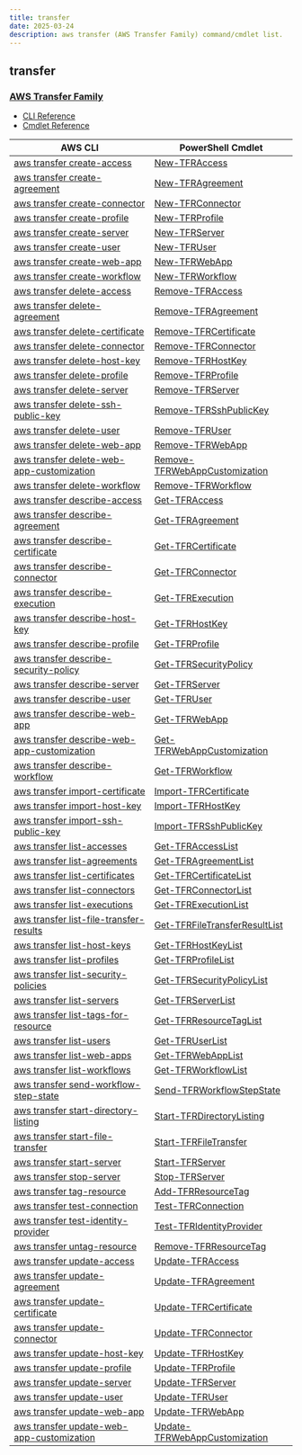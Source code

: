 ```yaml
---
title: transfer
date: 2025-03-24
description: aws transfer (AWS Transfer Family) command/cmdlet list.
---
```


## transfer

### [AWS Transfer Family](https://aws.amazon.com/aws-transfer-family/)

* [CLI Reference](https://awscli.amazonaws.com/v2/documentation/api/latest/reference/transfer/index.html)
* [Cmdlet Reference](https://docs.aws.amazon.com/powershell/latest/reference/items/AWS_Transfer_for_SFTP_cmdlets.html)

|AWS CLI|PowerShell Cmdlet|
|----|----|
|[aws transfer create-access](https://awscli.amazonaws.com/v2/documentation/api/latest/reference/transfer/create-access.html)|[New-TFRAccess](https://docs.aws.amazon.com/powershell/latest/reference/items/New-TFRAccess.html)|
|[aws transfer create-agreement](https://awscli.amazonaws.com/v2/documentation/api/latest/reference/transfer/create-agreement.html)|[New-TFRAgreement](https://docs.aws.amazon.com/powershell/latest/reference/items/New-TFRAgreement.html)|
|[aws transfer create-connector](https://awscli.amazonaws.com/v2/documentation/api/latest/reference/transfer/create-connector.html)|[New-TFRConnector](https://docs.aws.amazon.com/powershell/latest/reference/items/New-TFRConnector.html)|
|[aws transfer create-profile](https://awscli.amazonaws.com/v2/documentation/api/latest/reference/transfer/create-profile.html)|[New-TFRProfile](https://docs.aws.amazon.com/powershell/latest/reference/items/New-TFRProfile.html)|
|[aws transfer create-server](https://awscli.amazonaws.com/v2/documentation/api/latest/reference/transfer/create-server.html)|[New-TFRServer](https://docs.aws.amazon.com/powershell/latest/reference/items/New-TFRServer.html)|
|[aws transfer create-user](https://awscli.amazonaws.com/v2/documentation/api/latest/reference/transfer/create-user.html)|[New-TFRUser](https://docs.aws.amazon.com/powershell/latest/reference/items/New-TFRUser.html)|
|[aws transfer create-web-app](https://awscli.amazonaws.com/v2/documentation/api/latest/reference/transfer/create-web-app.html)|[New-TFRWebApp](https://docs.aws.amazon.com/powershell/latest/reference/items/New-TFRWebApp.html)|
|[aws transfer create-workflow](https://awscli.amazonaws.com/v2/documentation/api/latest/reference/transfer/create-workflow.html)|[New-TFRWorkflow](https://docs.aws.amazon.com/powershell/latest/reference/items/New-TFRWorkflow.html)|
|[aws transfer delete-access](https://awscli.amazonaws.com/v2/documentation/api/latest/reference/transfer/delete-access.html)|[Remove-TFRAccess](https://docs.aws.amazon.com/powershell/latest/reference/items/Remove-TFRAccess.html)|
|[aws transfer delete-agreement](https://awscli.amazonaws.com/v2/documentation/api/latest/reference/transfer/delete-agreement.html)|[Remove-TFRAgreement](https://docs.aws.amazon.com/powershell/latest/reference/items/Remove-TFRAgreement.html)|
|[aws transfer delete-certificate](https://awscli.amazonaws.com/v2/documentation/api/latest/reference/transfer/delete-certificate.html)|[Remove-TFRCertificate](https://docs.aws.amazon.com/powershell/latest/reference/items/Remove-TFRCertificate.html)|
|[aws transfer delete-connector](https://awscli.amazonaws.com/v2/documentation/api/latest/reference/transfer/delete-connector.html)|[Remove-TFRConnector](https://docs.aws.amazon.com/powershell/latest/reference/items/Remove-TFRConnector.html)|
|[aws transfer delete-host-key](https://awscli.amazonaws.com/v2/documentation/api/latest/reference/transfer/delete-host-key.html)|[Remove-TFRHostKey](https://docs.aws.amazon.com/powershell/latest/reference/items/Remove-TFRHostKey.html)|
|[aws transfer delete-profile](https://awscli.amazonaws.com/v2/documentation/api/latest/reference/transfer/delete-profile.html)|[Remove-TFRProfile](https://docs.aws.amazon.com/powershell/latest/reference/items/Remove-TFRProfile.html)|
|[aws transfer delete-server](https://awscli.amazonaws.com/v2/documentation/api/latest/reference/transfer/delete-server.html)|[Remove-TFRServer](https://docs.aws.amazon.com/powershell/latest/reference/items/Remove-TFRServer.html)|
|[aws transfer delete-ssh-public-key](https://awscli.amazonaws.com/v2/documentation/api/latest/reference/transfer/delete-ssh-public-key.html)|[Remove-TFRSshPublicKey](https://docs.aws.amazon.com/powershell/latest/reference/items/Remove-TFRSshPublicKey.html)|
|[aws transfer delete-user](https://awscli.amazonaws.com/v2/documentation/api/latest/reference/transfer/delete-user.html)|[Remove-TFRUser](https://docs.aws.amazon.com/powershell/latest/reference/items/Remove-TFRUser.html)|
|[aws transfer delete-web-app](https://awscli.amazonaws.com/v2/documentation/api/latest/reference/transfer/delete-web-app.html)|[Remove-TFRWebApp](https://docs.aws.amazon.com/powershell/latest/reference/items/Remove-TFRWebApp.html)|
|[aws transfer delete-web-app-customization](https://awscli.amazonaws.com/v2/documentation/api/latest/reference/transfer/delete-web-app-customization.html)|[Remove-TFRWebAppCustomization](https://docs.aws.amazon.com/powershell/latest/reference/items/Remove-TFRWebAppCustomization.html)|
|[aws transfer delete-workflow](https://awscli.amazonaws.com/v2/documentation/api/latest/reference/transfer/delete-workflow.html)|[Remove-TFRWorkflow](https://docs.aws.amazon.com/powershell/latest/reference/items/Remove-TFRWorkflow.html)|
|[aws transfer describe-access](https://awscli.amazonaws.com/v2/documentation/api/latest/reference/transfer/describe-access.html)|[Get-TFRAccess](https://docs.aws.amazon.com/powershell/latest/reference/items/Get-TFRAccess.html)|
|[aws transfer describe-agreement](https://awscli.amazonaws.com/v2/documentation/api/latest/reference/transfer/describe-agreement.html)|[Get-TFRAgreement](https://docs.aws.amazon.com/powershell/latest/reference/items/Get-TFRAgreement.html)|
|[aws transfer describe-certificate](https://awscli.amazonaws.com/v2/documentation/api/latest/reference/transfer/describe-certificate.html)|[Get-TFRCertificate](https://docs.aws.amazon.com/powershell/latest/reference/items/Get-TFRCertificate.html)|
|[aws transfer describe-connector](https://awscli.amazonaws.com/v2/documentation/api/latest/reference/transfer/describe-connector.html)|[Get-TFRConnector](https://docs.aws.amazon.com/powershell/latest/reference/items/Get-TFRConnector.html)|
|[aws transfer describe-execution](https://awscli.amazonaws.com/v2/documentation/api/latest/reference/transfer/describe-execution.html)|[Get-TFRExecution](https://docs.aws.amazon.com/powershell/latest/reference/items/Get-TFRExecution.html)|
|[aws transfer describe-host-key](https://awscli.amazonaws.com/v2/documentation/api/latest/reference/transfer/describe-host-key.html)|[Get-TFRHostKey](https://docs.aws.amazon.com/powershell/latest/reference/items/Get-TFRHostKey.html)|
|[aws transfer describe-profile](https://awscli.amazonaws.com/v2/documentation/api/latest/reference/transfer/describe-profile.html)|[Get-TFRProfile](https://docs.aws.amazon.com/powershell/latest/reference/items/Get-TFRProfile.html)|
|[aws transfer describe-security-policy](https://awscli.amazonaws.com/v2/documentation/api/latest/reference/transfer/describe-security-policy.html)|[Get-TFRSecurityPolicy](https://docs.aws.amazon.com/powershell/latest/reference/items/Get-TFRSecurityPolicy.html)|
|[aws transfer describe-server](https://awscli.amazonaws.com/v2/documentation/api/latest/reference/transfer/describe-server.html)|[Get-TFRServer](https://docs.aws.amazon.com/powershell/latest/reference/items/Get-TFRServer.html)|
|[aws transfer describe-user](https://awscli.amazonaws.com/v2/documentation/api/latest/reference/transfer/describe-user.html)|[Get-TFRUser](https://docs.aws.amazon.com/powershell/latest/reference/items/Get-TFRUser.html)|
|[aws transfer describe-web-app](https://awscli.amazonaws.com/v2/documentation/api/latest/reference/transfer/describe-web-app.html)|[Get-TFRWebApp](https://docs.aws.amazon.com/powershell/latest/reference/items/Get-TFRWebApp.html)|
|[aws transfer describe-web-app-customization](https://awscli.amazonaws.com/v2/documentation/api/latest/reference/transfer/describe-web-app-customization.html)|[Get-TFRWebAppCustomization](https://docs.aws.amazon.com/powershell/latest/reference/items/Get-TFRWebAppCustomization.html)|
|[aws transfer describe-workflow](https://awscli.amazonaws.com/v2/documentation/api/latest/reference/transfer/describe-workflow.html)|[Get-TFRWorkflow](https://docs.aws.amazon.com/powershell/latest/reference/items/Get-TFRWorkflow.html)|
|[aws transfer import-certificate](https://awscli.amazonaws.com/v2/documentation/api/latest/reference/transfer/import-certificate.html)|[Import-TFRCertificate](https://docs.aws.amazon.com/powershell/latest/reference/items/Import-TFRCertificate.html)|
|[aws transfer import-host-key](https://awscli.amazonaws.com/v2/documentation/api/latest/reference/transfer/import-host-key.html)|[Import-TFRHostKey](https://docs.aws.amazon.com/powershell/latest/reference/items/Import-TFRHostKey.html)|
|[aws transfer import-ssh-public-key](https://awscli.amazonaws.com/v2/documentation/api/latest/reference/transfer/import-ssh-public-key.html)|[Import-TFRSshPublicKey](https://docs.aws.amazon.com/powershell/latest/reference/items/Import-TFRSshPublicKey.html)|
|[aws transfer list-accesses](https://awscli.amazonaws.com/v2/documentation/api/latest/reference/transfer/list-accesses.html)|[Get-TFRAccessList](https://docs.aws.amazon.com/powershell/latest/reference/items/Get-TFRAccessList.html)|
|[aws transfer list-agreements](https://awscli.amazonaws.com/v2/documentation/api/latest/reference/transfer/list-agreements.html)|[Get-TFRAgreementList](https://docs.aws.amazon.com/powershell/latest/reference/items/Get-TFRAgreementList.html)|
|[aws transfer list-certificates](https://awscli.amazonaws.com/v2/documentation/api/latest/reference/transfer/list-certificates.html)|[Get-TFRCertificateList](https://docs.aws.amazon.com/powershell/latest/reference/items/Get-TFRCertificateList.html)|
|[aws transfer list-connectors](https://awscli.amazonaws.com/v2/documentation/api/latest/reference/transfer/list-connectors.html)|[Get-TFRConnectorList](https://docs.aws.amazon.com/powershell/latest/reference/items/Get-TFRConnectorList.html)|
|[aws transfer list-executions](https://awscli.amazonaws.com/v2/documentation/api/latest/reference/transfer/list-executions.html)|[Get-TFRExecutionList](https://docs.aws.amazon.com/powershell/latest/reference/items/Get-TFRExecutionList.html)|
|[aws transfer list-file-transfer-results](https://awscli.amazonaws.com/v2/documentation/api/latest/reference/transfer/list-file-transfer-results.html)|[Get-TFRFileTransferResultList](https://docs.aws.amazon.com/powershell/latest/reference/items/Get-TFRFileTransferResultList.html)|
|[aws transfer list-host-keys](https://awscli.amazonaws.com/v2/documentation/api/latest/reference/transfer/list-host-keys.html)|[Get-TFRHostKeyList](https://docs.aws.amazon.com/powershell/latest/reference/items/Get-TFRHostKeyList.html)|
|[aws transfer list-profiles](https://awscli.amazonaws.com/v2/documentation/api/latest/reference/transfer/list-profiles.html)|[Get-TFRProfileList](https://docs.aws.amazon.com/powershell/latest/reference/items/Get-TFRProfileList.html)|
|[aws transfer list-security-policies](https://awscli.amazonaws.com/v2/documentation/api/latest/reference/transfer/list-security-policies.html)|[Get-TFRSecurityPolicyList](https://docs.aws.amazon.com/powershell/latest/reference/items/Get-TFRSecurityPolicyList.html)|
|[aws transfer list-servers](https://awscli.amazonaws.com/v2/documentation/api/latest/reference/transfer/list-servers.html)|[Get-TFRServerList](https://docs.aws.amazon.com/powershell/latest/reference/items/Get-TFRServerList.html)|
|[aws transfer list-tags-for-resource](https://awscli.amazonaws.com/v2/documentation/api/latest/reference/transfer/list-tags-for-resource.html)|[Get-TFRResourceTagList](https://docs.aws.amazon.com/powershell/latest/reference/items/Get-TFRResourceTagList.html)|
|[aws transfer list-users](https://awscli.amazonaws.com/v2/documentation/api/latest/reference/transfer/list-users.html)|[Get-TFRUserList](https://docs.aws.amazon.com/powershell/latest/reference/items/Get-TFRUserList.html)|
|[aws transfer list-web-apps](https://awscli.amazonaws.com/v2/documentation/api/latest/reference/transfer/list-web-apps.html)|[Get-TFRWebAppList](https://docs.aws.amazon.com/powershell/latest/reference/items/Get-TFRWebAppList.html)|
|[aws transfer list-workflows](https://awscli.amazonaws.com/v2/documentation/api/latest/reference/transfer/list-workflows.html)|[Get-TFRWorkflowList](https://docs.aws.amazon.com/powershell/latest/reference/items/Get-TFRWorkflowList.html)|
|[aws transfer send-workflow-step-state](https://awscli.amazonaws.com/v2/documentation/api/latest/reference/transfer/send-workflow-step-state.html)|[Send-TFRWorkflowStepState](https://docs.aws.amazon.com/powershell/latest/reference/items/Send-TFRWorkflowStepState.html)|
|[aws transfer start-directory-listing](https://awscli.amazonaws.com/v2/documentation/api/latest/reference/transfer/start-directory-listing.html)|[Start-TFRDirectoryListing](https://docs.aws.amazon.com/powershell/latest/reference/items/Start-TFRDirectoryListing.html)|
|[aws transfer start-file-transfer](https://awscli.amazonaws.com/v2/documentation/api/latest/reference/transfer/start-file-transfer.html)|[Start-TFRFileTransfer](https://docs.aws.amazon.com/powershell/latest/reference/items/Start-TFRFileTransfer.html)|
|[aws transfer start-server](https://awscli.amazonaws.com/v2/documentation/api/latest/reference/transfer/start-server.html)|[Start-TFRServer](https://docs.aws.amazon.com/powershell/latest/reference/items/Start-TFRServer.html)|
|[aws transfer stop-server](https://awscli.amazonaws.com/v2/documentation/api/latest/reference/transfer/stop-server.html)|[Stop-TFRServer](https://docs.aws.amazon.com/powershell/latest/reference/items/Stop-TFRServer.html)|
|[aws transfer tag-resource](https://awscli.amazonaws.com/v2/documentation/api/latest/reference/transfer/tag-resource.html)|[Add-TFRResourceTag](https://docs.aws.amazon.com/powershell/latest/reference/items/Add-TFRResourceTag.html)|
|[aws transfer test-connection](https://awscli.amazonaws.com/v2/documentation/api/latest/reference/transfer/test-connection.html)|[Test-TFRConnection](https://docs.aws.amazon.com/powershell/latest/reference/items/Test-TFRConnection.html)|
|[aws transfer test-identity-provider](https://awscli.amazonaws.com/v2/documentation/api/latest/reference/transfer/test-identity-provider.html)|[Test-TFRIdentityProvider](https://docs.aws.amazon.com/powershell/latest/reference/items/Test-TFRIdentityProvider.html)|
|[aws transfer untag-resource](https://awscli.amazonaws.com/v2/documentation/api/latest/reference/transfer/untag-resource.html)|[Remove-TFRResourceTag](https://docs.aws.amazon.com/powershell/latest/reference/items/Remove-TFRResourceTag.html)|
|[aws transfer update-access](https://awscli.amazonaws.com/v2/documentation/api/latest/reference/transfer/update-access.html)|[Update-TFRAccess](https://docs.aws.amazon.com/powershell/latest/reference/items/Update-TFRAccess.html)|
|[aws transfer update-agreement](https://awscli.amazonaws.com/v2/documentation/api/latest/reference/transfer/update-agreement.html)|[Update-TFRAgreement](https://docs.aws.amazon.com/powershell/latest/reference/items/Update-TFRAgreement.html)|
|[aws transfer update-certificate](https://awscli.amazonaws.com/v2/documentation/api/latest/reference/transfer/update-certificate.html)|[Update-TFRCertificate](https://docs.aws.amazon.com/powershell/latest/reference/items/Update-TFRCertificate.html)|
|[aws transfer update-connector](https://awscli.amazonaws.com/v2/documentation/api/latest/reference/transfer/update-connector.html)|[Update-TFRConnector](https://docs.aws.amazon.com/powershell/latest/reference/items/Update-TFRConnector.html)|
|[aws transfer update-host-key](https://awscli.amazonaws.com/v2/documentation/api/latest/reference/transfer/update-host-key.html)|[Update-TFRHostKey](https://docs.aws.amazon.com/powershell/latest/reference/items/Update-TFRHostKey.html)|
|[aws transfer update-profile](https://awscli.amazonaws.com/v2/documentation/api/latest/reference/transfer/update-profile.html)|[Update-TFRProfile](https://docs.aws.amazon.com/powershell/latest/reference/items/Update-TFRProfile.html)|
|[aws transfer update-server](https://awscli.amazonaws.com/v2/documentation/api/latest/reference/transfer/update-server.html)|[Update-TFRServer](https://docs.aws.amazon.com/powershell/latest/reference/items/Update-TFRServer.html)|
|[aws transfer update-user](https://awscli.amazonaws.com/v2/documentation/api/latest/reference/transfer/update-user.html)|[Update-TFRUser](https://docs.aws.amazon.com/powershell/latest/reference/items/Update-TFRUser.html)|
|[aws transfer update-web-app](https://awscli.amazonaws.com/v2/documentation/api/latest/reference/transfer/update-web-app.html)|[Update-TFRWebApp](https://docs.aws.amazon.com/powershell/latest/reference/items/Update-TFRWebApp.html)|
|[aws transfer update-web-app-customization](https://awscli.amazonaws.com/v2/documentation/api/latest/reference/transfer/update-web-app-customization.html)|[Update-TFRWebAppCustomization](https://docs.aws.amazon.com/powershell/latest/reference/items/Update-TFRWebAppCustomization.html)|

